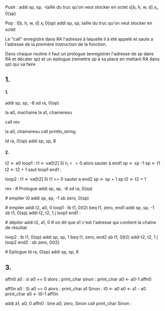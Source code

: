 Push : 
addi sp, sp, -taille du truc qu'on veut stocker en octet
s\[b, h, w, d\] $x_{i}$, 0(sp)

Pop :
l\[b, h, w, d\] $x_{i}$ 0(sp)
addi sp, sp, taille du truc qu'on veut stocker en octet

Le "call" enregistre dans $RA$  l'adresse à laquelle il à été appelé et saute a l'adresse de la première instruction de la fonction.

Dans chaque routine il faut un prologue (enregistrer l'adresse de $sp$ dans RA et décaler $sp$) et un épilogue (remettre $sp$ à sa place en mettant RA dans $sp$) qui va faire 

## 1.
#### 1.
addi sp, sp, -8
sd ra, 0(sp)


la a0, machaine
la a1, chaineresu

call rev

la a0, chaineresu
call println_string

ld ra, 0(sp)
addi sp, sp, 8

#### 2.
t2 <- a0
loop1 :
	t1 <- val\[t2\]
	Si $t_{1} == 0$ alors sauter à end1
	sp <- sp -1
	sp <- t1
	t2 <- t2 + 1
	saut loop1
end1 :


loop2 :
	t1 <- val\[t2\]
	Si t1 == 0 sauter a end2
	sp <- sp + 1
	sp 
	t2 <- t2 + 1



rev :
\# Prologue
addi sp, sp, -8
sd ra, 0(sp)

\# empiler \0
addi sp, sp, -1
sb zero, 0(sp)

\# empiler
addi t2, a0, 0
loop1 :
	lb t1, 0(t2)
	beq t1, zero, end1
	addi sp, sp, -1
	sb t1, 0(sp)
	addi t2, t2, 1
	j loop1
end1 :

\# dépiler
addi t2, a1, 0 \# on dit que a1 c'est l'adresse qui contient la chaîne de résultat

loop2 :
	lb t1, 0(sp)
	addi sp, sp, 1
	beq t1, zero, end2
	sb t1, 0(t2)
	addi t2, t2, 1
	j loop2
end2 :
	sb zero, 0(t2)

\# Epilogue
ld ra, 0(sp)
addi sp, sp, 8

## 3.
affn0 a0 : 
	si a0 == 0 alors :
		print_char
	sinon :
		print_char
		a0 <- a0-1
		affn0

aff0n a0 :
	Si a0 == 0 alors :
		print_char a1
	Sinon :
		t0 <- a0
		a0 <- a1 - a0
		print_char
		a0 <- t0-1
		aff0n

addi a1, a0, 0
affn0 :
	bne a0, zero, Sinon
		call print_char
	Sinon :
	